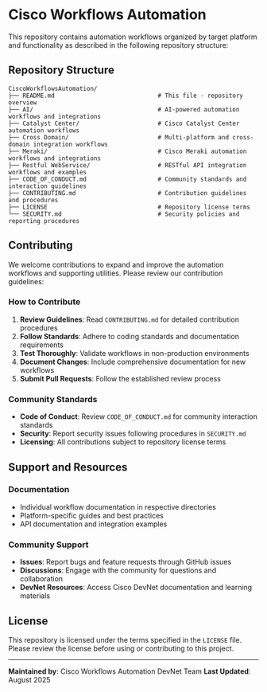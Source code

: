 # Cisco Workflows Automation

This repository contains automation workflows organized by target platform and functionality as described in the following repository structure:


## Repository Structure

```text
CiscoWorkflowsAutomation/
├── README.md                             # This file - repository overview
├── AI/                                   # AI-powered automation workflows and integrations
├── Catalyst Center/                      # Cisco Catalyst Center automation workflows
├── Cross Domain/                         # Multi-platform and cross-domain integration workflows
├── Meraki/                               # Cisco Meraki automation workflows and integrations
├── Restful WebService/                   # RESTful API integration workflows and examples
├── CODE_OF_CONDUCT.md                    # Community standards and interaction guidelines
├── CONTRIBUTING.md                       # Contribution guidelines and procedures
├── LICENSE                               # Repository license terms
└── SECURITY.md                           # Security policies and reporting procedures
```

## Contributing

We welcome contributions to expand and improve the automation workflows and supporting utilities. Please review our contribution guidelines:

### How to Contribute

1. **Review Guidelines**: Read `CONTRIBUTING.md` for detailed contribution procedures
2. **Follow Standards**: Adhere to coding standards and documentation requirements
3. **Test Thoroughly**: Validate workflows in non-production environments
4. **Document Changes**: Include comprehensive documentation for new workflows
5. **Submit Pull Requests**: Follow the established review process

### Community Standards

- **Code of Conduct**: Review `CODE_OF_CONDUCT.md` for community interaction standards
- **Security**: Report security issues following procedures in `SECURITY.md`
- **Licensing**: All contributions subject to repository license terms

## Support and Resources

### Documentation

- Individual workflow documentation in respective directories
- Platform-specific guides and best practices
- API documentation and integration examples

### Community Support

- **Issues**: Report bugs and feature requests through GitHub issues
- **Discussions**: Engage with the community for questions and collaboration
- **DevNet Resources**: Access Cisco DevNet documentation and learning materials


## License

This repository is licensed under the terms specified in the `LICENSE` file. Please review the license before using or contributing to this project.

---

**Maintained by**: Cisco Workflows Automation DevNet Team
**Last Updated**: August 2025 